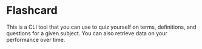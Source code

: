 # Flashcard

This is a CLI tool that you can use to quiz yourself on terms, definitions, and questions for a given subject.
You can also retrieve data on your performance over time.
